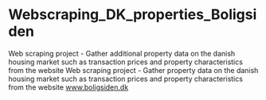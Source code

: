 # Webscraping_DK_properties_Boligsiden
Web scraping project - Gather additional property data on the danish housing market such as transaction prices and property characteristics from the website Web scraping project - Gather property data on the danish housing market such as transaction prices and property characteristics from the website www.boligsiden.dk
